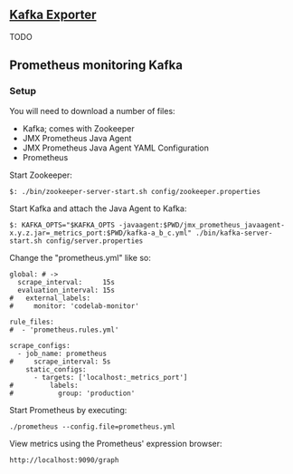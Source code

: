 ## [Kafka Exporter](https://github.com/danielqsj/kafka_exporter)


TODO

## Prometheus monitoring Kafka

### Setup

You will need to download a number of files:  
* Kafka; comes with Zookeeper  
* JMX Prometheus Java Agent  
* JMX Prometheus Java Agent YAML Configuration  
* Prometheus  

Start Zookeeper:  
```
$: ./bin/zookeeper-server-start.sh config/zookeeper.properties
```

Start Kafka and attach the Java Agent to Kafka:  
```
$: KAFKA_OPTS="$KAFKA_OPTS -javaagent:$PWD/jmx_prometheus_javaagent-x.y.z.jar=_metrics_port:$PWD/kafka-a_b_c.yml" ./bin/kafka-server-start.sh config/server.properties
```

Change the "prometheus.yml" like so:  
```
global: # ->
  scrape_interval:     15s
  evaluation_interval: 15s
#   external_labels:
#     monitor: 'codelab-monitor'

rule_files:
#  - 'prometheus.rules.yml'

scrape_configs:
  - job_name: prometheus
#     scrape_interval: 5s
    static_configs:
      - targets: ['localhost:_metrics_port']
#         labels:
#           group: 'production'
```

Start Prometheus by executing:
```
./prometheus --config.file=prometheus.yml
```

View metrics using the Prometheus' expression browser:  
```
http://localhost:9090/graph
```
